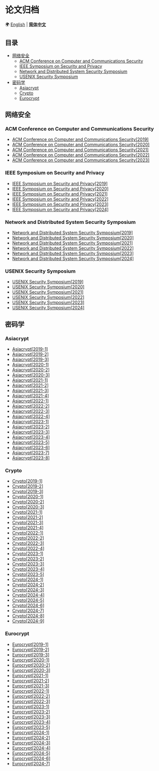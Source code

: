 # 论文归档
🌍 [English](README.md) | **[简体中文](README_zh-CN.md)**
## 目录
* [网络安全](#security)
    * [ACM Conference on Computer and Communications Security](#acm-conference-on-computer-and-communications-security)
    * [IEEE Symposium on Security and Privacy](#ieee-symposium-on-security-and-privacy)
    * [Network and Distributed System Security Symposium](#network-and-distributed-system-security-symposium)
    * [USENIX Security Symposium](#usenix-security-symposium)
* [密码学](#cryptography)
    * [Asiacrypt](#asiacrypt)
    * [Crypto](#crypto)
    * [Eurocrypt](#eurocrypt)
## 网络安全
### ACM Conference on Computer and Communications Security
* [ACM Conference on Computer and Communications Security[2019]](docs/zh-CN/ACM%20Conference%20on%20Computer%20and%20Communications%20Security/ACM%20Conference%20on%20Computer%20and%20Communications%20Security[2019].md)
* [ACM Conference on Computer and Communications Security[2020]](docs/zh-CN/ACM%20Conference%20on%20Computer%20and%20Communications%20Security/ACM%20Conference%20on%20Computer%20and%20Communications%20Security[2020].md)
* [ACM Conference on Computer and Communications Security[2021]](docs/zh-CN/ACM%20Conference%20on%20Computer%20and%20Communications%20Security/ACM%20Conference%20on%20Computer%20and%20Communications%20Security[2021].md)
* [ACM Conference on Computer and Communications Security[2022]](docs/zh-CN/ACM%20Conference%20on%20Computer%20and%20Communications%20Security/ACM%20Conference%20on%20Computer%20and%20Communications%20Security[2022].md)
* [ACM Conference on Computer and Communications Security[2023]](docs/zh-CN/ACM%20Conference%20on%20Computer%20and%20Communications%20Security/ACM%20Conference%20on%20Computer%20and%20Communications%20Security[2023].md)
### IEEE Symposium on Security and Privacy
* [IEEE Symposium on Security and Privacy[2019]](docs/zh-CN/IEEE%20Symposium%20on%20Security%20and%20Privacy/IEEE%20Symposium%20on%20Security%20and%20Privacy[2019].md)
* [IEEE Symposium on Security and Privacy[2020]](docs/zh-CN/IEEE%20Symposium%20on%20Security%20and%20Privacy/IEEE%20Symposium%20on%20Security%20and%20Privacy[2020].md)
* [IEEE Symposium on Security and Privacy[2021]](docs/zh-CN/IEEE%20Symposium%20on%20Security%20and%20Privacy/IEEE%20Symposium%20on%20Security%20and%20Privacy[2021].md)
* [IEEE Symposium on Security and Privacy[2022]](docs/zh-CN/IEEE%20Symposium%20on%20Security%20and%20Privacy/IEEE%20Symposium%20on%20Security%20and%20Privacy[2022].md)
* [IEEE Symposium on Security and Privacy[2023]](docs/zh-CN/IEEE%20Symposium%20on%20Security%20and%20Privacy/IEEE%20Symposium%20on%20Security%20and%20Privacy[2023].md)
* [IEEE Symposium on Security and Privacy[2024]](docs/zh-CN/IEEE%20Symposium%20on%20Security%20and%20Privacy/IEEE%20Symposium%20on%20Security%20and%20Privacy[2024].md)
### Network and Distributed System Security Symposium
* [Network and Distributed System Security Symposium[2019]](docs/zh-CN/Network%20and%20Distributed%20System%20Security%20Symposium/Network%20and%20Distributed%20System%20Security%20Symposium[2019].md)
* [Network and Distributed System Security Symposium[2020]](docs/zh-CN/Network%20and%20Distributed%20System%20Security%20Symposium/Network%20and%20Distributed%20System%20Security%20Symposium[2020].md)
* [Network and Distributed System Security Symposium[2021]](docs/zh-CN/Network%20and%20Distributed%20System%20Security%20Symposium/Network%20and%20Distributed%20System%20Security%20Symposium[2021].md)
* [Network and Distributed System Security Symposium[2022]](docs/zh-CN/Network%20and%20Distributed%20System%20Security%20Symposium/Network%20and%20Distributed%20System%20Security%20Symposium[2022].md)
* [Network and Distributed System Security Symposium[2023]](docs/zh-CN/Network%20and%20Distributed%20System%20Security%20Symposium/Network%20and%20Distributed%20System%20Security%20Symposium[2023].md)
* [Network and Distributed System Security Symposium[2024]](docs/zh-CN/Network%20and%20Distributed%20System%20Security%20Symposium/Network%20and%20Distributed%20System%20Security%20Symposium[2024].md)
### USENIX Security Symposium
* [USENIX Security Symposium[2019]](docs/zh-CN/USENIX%20Security%20Symposium/USENIX%20Security%20Symposium[2019].md)
* [USENIX Security Symposium[2020]](docs/zh-CN/USENIX%20Security%20Symposium/USENIX%20Security%20Symposium[2020].md)
* [USENIX Security Symposium[2021]](docs/zh-CN/USENIX%20Security%20Symposium/USENIX%20Security%20Symposium[2021].md)
* [USENIX Security Symposium[2022]](docs/zh-CN/USENIX%20Security%20Symposium/USENIX%20Security%20Symposium[2022].md)
* [USENIX Security Symposium[2023]](docs/zh-CN/USENIX%20Security%20Symposium/USENIX%20Security%20Symposium[2023].md)
* [USENIX Security Symposium[2024]](docs/zh-CN/USENIX%20Security%20Symposium/USENIX%20Security%20Symposium[2024].md)
## 密码学
### Asiacrypt
* [Asiacrypt[2019-1]](docs/zh-CN/Asiacrypt/Asiacrypt[2019-1].md)
* [Asiacrypt[2019-2]](docs/zh-CN/Asiacrypt/Asiacrypt[2019-2].md)
* [Asiacrypt[2019-3]](docs/zh-CN/Asiacrypt/Asiacrypt[2019-3].md)
* [Asiacrypt[2020-1]](docs/zh-CN/Asiacrypt/Asiacrypt[2020-1].md)
* [Asiacrypt[2020-2]](docs/zh-CN/Asiacrypt/Asiacrypt[2020-2].md)
* [Asiacrypt[2020-3]](docs/zh-CN/Asiacrypt/Asiacrypt[2020-3].md)
* [Asiacrypt[2021-1]](docs/zh-CN/Asiacrypt/Asiacrypt[2021-1].md)
* [Asiacrypt[2021-2]](docs/zh-CN/Asiacrypt/Asiacrypt[2021-2].md)
* [Asiacrypt[2021-3]](docs/zh-CN/Asiacrypt/Asiacrypt[2021-3].md)
* [Asiacrypt[2021-4]](docs/zh-CN/Asiacrypt/Asiacrypt[2021-4].md)
* [Asiacrypt[2022-1]](docs/zh-CN/Asiacrypt/Asiacrypt[2022-1].md)
* [Asiacrypt[2022-2]](docs/zh-CN/Asiacrypt/Asiacrypt[2022-2].md)
* [Asiacrypt[2022-3]](docs/zh-CN/Asiacrypt/Asiacrypt[2022-3].md)
* [Asiacrypt[2022-4]](docs/zh-CN/Asiacrypt/Asiacrypt[2022-4].md)
* [Asiacrypt[2023-1]](docs/zh-CN/Asiacrypt/Asiacrypt[2023-1].md)
* [Asiacrypt[2023-2]](docs/zh-CN/Asiacrypt/Asiacrypt[2023-2].md)
* [Asiacrypt[2023-3]](docs/zh-CN/Asiacrypt/Asiacrypt[2023-3].md)
* [Asiacrypt[2023-4]](docs/zh-CN/Asiacrypt/Asiacrypt[2023-4].md)
* [Asiacrypt[2023-5]](docs/zh-CN/Asiacrypt/Asiacrypt[2023-5].md)
* [Asiacrypt[2023-6]](docs/zh-CN/Asiacrypt/Asiacrypt[2023-6].md)
* [Asiacrypt[2023-7]](docs/zh-CN/Asiacrypt/Asiacrypt[2023-7].md)
* [Asiacrypt[2023-8]](docs/zh-CN/Asiacrypt/Asiacrypt[2023-8].md)
### Crypto
* [Crypto[2019-1]](docs/zh-CN/Crypto/Crypto[2019-1].md)
* [Crypto[2019-2]](docs/zh-CN/Crypto/Crypto[2019-2].md)
* [Crypto[2019-3]](docs/zh-CN/Crypto/Crypto[2019-3].md)
* [Crypto[2020-1]](docs/zh-CN/Crypto/Crypto[2020-1].md)
* [Crypto[2020-2]](docs/zh-CN/Crypto/Crypto[2020-2].md)
* [Crypto[2020-3]](docs/zh-CN/Crypto/Crypto[2020-3].md)
* [Crypto[2021-1]](docs/zh-CN/Crypto/Crypto[2021-1].md)
* [Crypto[2021-2]](docs/zh-CN/Crypto/Crypto[2021-2].md)
* [Crypto[2021-3]](docs/zh-CN/Crypto/Crypto[2021-3].md)
* [Crypto[2021-4]](docs/zh-CN/Crypto/Crypto[2021-4].md)
* [Crypto[2022-1]](docs/zh-CN/Crypto/Crypto[2022-1].md)
* [Crypto[2022-2]](docs/zh-CN/Crypto/Crypto[2022-2].md)
* [Crypto[2022-3]](docs/zh-CN/Crypto/Crypto[2022-3].md)
* [Crypto[2022-4]](docs/zh-CN/Crypto/Crypto[2022-4].md)
* [Crypto[2023-1]](docs/zh-CN/Crypto/Crypto[2023-1].md)
* [Crypto[2023-2]](docs/zh-CN/Crypto/Crypto[2023-2].md)
* [Crypto[2023-3]](docs/zh-CN/Crypto/Crypto[2023-3].md)
* [Crypto[2023-4]](docs/zh-CN/Crypto/Crypto[2023-4].md)
* [Crypto[2023-5]](docs/zh-CN/Crypto/Crypto[2023-5].md)
* [Crypto[2024-1]](docs/zh-CN/Crypto/Crypto[2024-1].md)
* [Crypto[2024-2]](docs/zh-CN/Crypto/Crypto[2024-2].md)
* [Crypto[2024-3]](docs/zh-CN/Crypto/Crypto[2024-3].md)
* [Crypto[2024-4]](docs/zh-CN/Crypto/Crypto[2024-4].md)
* [Crypto[2024-5]](docs/zh-CN/Crypto/Crypto[2024-5].md)
* [Crypto[2024-6]](docs/zh-CN/Crypto/Crypto[2024-6].md)
* [Crypto[2024-7]](docs/zh-CN/Crypto/Crypto[2024-7].md)
* [Crypto[2024-8]](docs/zh-CN/Crypto/Crypto[2024-8].md)
* [Crypto[2024-9]](docs/zh-CN/Crypto/Crypto[2024-9].md)
### Eurocrypt
* [Eurocrypt[2019-1]](docs/zh-CN/Eurocrypt/Eurocrypt[2019-1].md)
* [Eurocrypt[2019-2]](docs/zh-CN/Eurocrypt/Eurocrypt[2019-2].md)
* [Eurocrypt[2019-3]](docs/zh-CN/Eurocrypt/Eurocrypt[2019-3].md)
* [Eurocrypt[2020-1]](docs/zh-CN/Eurocrypt/Eurocrypt[2020-1].md)
* [Eurocrypt[2020-2]](docs/zh-CN/Eurocrypt/Eurocrypt[2020-2].md)
* [Eurocrypt[2020-3]](docs/zh-CN/Eurocrypt/Eurocrypt[2020-3].md)
* [Eurocrypt[2021-1]](docs/zh-CN/Eurocrypt/Eurocrypt[2021-1].md)
* [Eurocrypt[2021-2]](docs/zh-CN/Eurocrypt/Eurocrypt[2021-2].md)
* [Eurocrypt[2021-3]](docs/zh-CN/Eurocrypt/Eurocrypt[2021-3].md)
* [Eurocrypt[2022-1]](docs/zh-CN/Eurocrypt/Eurocrypt[2022-1].md)
* [Eurocrypt[2022-2]](docs/zh-CN/Eurocrypt/Eurocrypt[2022-2].md)
* [Eurocrypt[2022-3]](docs/zh-CN/Eurocrypt/Eurocrypt[2022-3].md)
* [Eurocrypt[2023-1]](docs/zh-CN/Eurocrypt/Eurocrypt[2023-1].md)
* [Eurocrypt[2023-2]](docs/zh-CN/Eurocrypt/Eurocrypt[2023-2].md)
* [Eurocrypt[2023-3]](docs/zh-CN/Eurocrypt/Eurocrypt[2023-3].md)
* [Eurocrypt[2023-4]](docs/zh-CN/Eurocrypt/Eurocrypt[2023-4].md)
* [Eurocrypt[2023-5]](docs/zh-CN/Eurocrypt/Eurocrypt[2023-5].md)
* [Eurocrypt[2024-1]](docs/zh-CN/Eurocrypt/Eurocrypt[2024-1].md)
* [Eurocrypt[2024-2]](docs/zh-CN/Eurocrypt/Eurocrypt[2024-2].md)
* [Eurocrypt[2024-3]](docs/zh-CN/Eurocrypt/Eurocrypt[2024-3].md)
* [Eurocrypt[2024-4]](docs/zh-CN/Eurocrypt/Eurocrypt[2024-4].md)
* [Eurocrypt[2024-5]](docs/zh-CN/Eurocrypt/Eurocrypt[2024-5].md)
* [Eurocrypt[2024-6]](docs/zh-CN/Eurocrypt/Eurocrypt[2024-6].md)
* [Eurocrypt[2024-7]](docs/zh-CN/Eurocrypt/Eurocrypt[2024-7].md)
